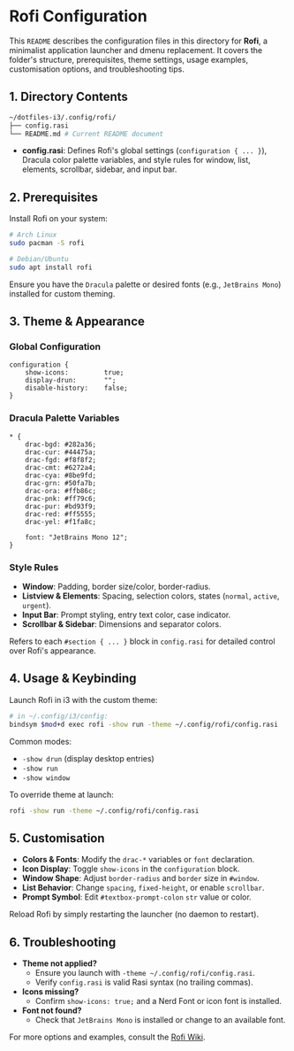 # Rofi Configuration 
This `README` describes the configuration files in this directory for **Rofi**, a minimalist application launcher and dmenu replacement. It covers the folder's structure, prerequisites, theme settings, usage examples, customisation options, and troubleshooting tips.

## 1. Directory Contents
```bash
~/dotfiles-i3/.config/rofi/
├── config.rasi
└── README.md # Current README document
```
- **config.rasi**: Defines Rofi's global settings (`configuration { ... }`), Dracula color palette variables, and style rules for window, list, elements, scrollbar, sidebar, and input bar.

## 2. Prerequisites
Install Rofi on your system:
```bash
# Arch Linux
sudo pacman -S rofi

# Debian/Ubuntu
sudo apt install rofi
```
Ensure you have the `Dracula` palette or desired fonts (e.g., `JetBrains Mono`) installed for custom theming.

## 3. Theme & Appearance
### Global Configuration
```rasi
configuration {
    show-icons:         true;
    display-drun:       "";
    disable-history:    false;
}
```
### Dracula Palette Variables
```rasi
* {
    drac-bgd: #282a36;
    drac-cur: #44475a;
    drac-fgd: #f8f8f2;
    drac-cmt: #6272a4;
    drac-cya: #8be9fd;
    drac-grn: #50fa7b;
    drac-ora: #ffb86c;
    drac-pnk: #ff79c6;
    drac-pur: #bd93f9;
    drac-red: #ff5555;
    drac-yel: #f1fa8c;

    font: "JetBrains Mono 12";
}
```
### Style Rules
- **Window**: Padding, border size/color, border-radius.
- **Listview & Elements**: Spacing, selection colors, states (`normal`, `active`, `urgent`).
- **Input Bar**: Prompt styling, entry text color, case indicator.
- **Scrollbar & Sidebar**: Dimensions and separator colors.

Refers to each `#section { ... }` block in `config.rasi` for detailed control over Rofi's appearance.

## 4. Usage & Keybinding
Launch Rofi in i3 with the custom theme: 
```bash
# in ~/.config/i3/config:
bindsym $mod+d exec rofi -show run -theme ~/.config/rofi/config.rasi
```
Common modes:
- `-show drun` (display desktop entries)
- `-show run`
- `-show window`

To override theme at launch: 
```bash
rofi -show run -theme ~/.config/rofi/config.rasi
```

## 5. Customisation
- **Colors & Fonts**: Modify the `drac-*` variables or `font` declaration.
- **Icon Display**: Toggle `show-icons` in the `configuration` block.
- **Window Shape**: Adjust `border-radius` and `border` size in `#window`.
- **List Behavior**: Change `spacing`, `fixed-height`, or enable `scrollbar`.
- **Prompt Symbol**: Edit `#textbox-prompt-colon` `str` value or color.

Reload Rofi by simply restarting the launcher (no daemon to restart).

## 6. Troubleshooting
- **Theme not applied?**
    - Ensure you launch with `-theme ~/.config/rofi/config.rasi`.
    - Verify `config.rasi` is valid Rasi syntax (no trailing commas).
- **Icons missing?**
    - Confirm `show-icons: true;` and a Nerd Font or icon font is installed.
- **Font not found?**
    - Check that `JetBrains Mono` is installed or change to an available font.

For more options and examples, consult the [Rofi Wiki](https://github.com/davatorium/rofi/wiki).
